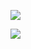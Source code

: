 ![](https://komarev.com/ghpvc/?username=brad-boimler&style=flat&color=923AC1&label=you+got+boim'ed)


![](https://files.catbox.moe/bdjvsd.png)
